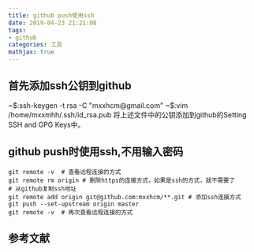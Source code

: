 ```yaml
---
title: github push使用ssh
date: 2019-04-23 21:21:08
tags:
- github
categories: 工具
mathjax: true
---
```


## 首先添加ssh公钥到github
~$:ssh-keygen -t rsa -C "mxxhcm@gmail.com"
~$:vim /home/mxxmhh/.ssh/id_rsa.pub
将上述文件中的公钥添加到github的Setting SSH and GPG Keys中。

## github push时使用ssh,不用输入密码
``` shell
git remote -v  # 查看远程连接的方式
git remote rm origin # 删除https的连接方式，如果是ssh的方式，就不需要了
# 从github复制ssh地址
git remote add origin git@github.com:mxxhcm/**.git # 添加ssh连接方式
git push --set-upstream origin master
git remote -v  # 再次查看远程连接的方式
```

## 参考文献
